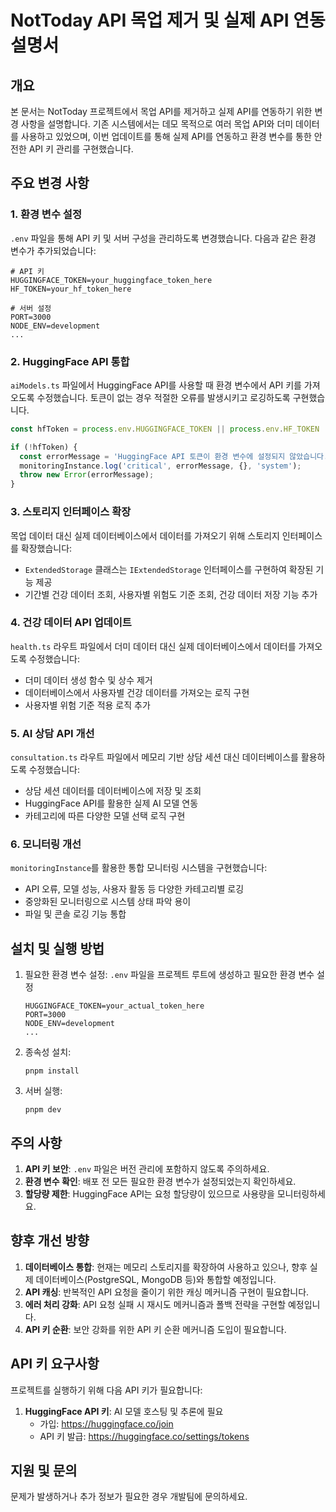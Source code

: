 # NotToday API 목업 제거 및 실제 API 연동 설명서

## 개요

본 문서는 NotToday 프로젝트에서 목업 API를 제거하고 실제 API를 연동하기 위한 변경 사항을 설명합니다. 기존 시스템에서는 데모 목적으로 여러 목업 API와 더미 데이터를 사용하고 있었으며, 이번 업데이트를 통해 실제 API를 연동하고 환경 변수를 통한 안전한 API 키 관리를 구현했습니다.

## 주요 변경 사항

### 1. 환경 변수 설정

`.env` 파일을 통해 API 키 및 서버 구성을 관리하도록 변경했습니다. 다음과 같은 환경 변수가 추가되었습니다:

```
# API 키
HUGGINGFACE_TOKEN=your_huggingface_token_here
HF_TOKEN=your_hf_token_here

# 서버 설정
PORT=3000
NODE_ENV=development
...
```

### 2. HuggingFace API 통합

`aiModels.ts` 파일에서 HuggingFace API를 사용할 때 환경 변수에서 API 키를 가져오도록 수정했습니다. 토큰이 없는 경우 적절한 오류를 발생시키고 로깅하도록 구현했습니다.

```typescript
const hfToken = process.env.HUGGINGFACE_TOKEN || process.env.HF_TOKEN || process.env.HUGGINGFACE_API_KEY || process.env.HF_API_KEY;

if (!hfToken) {
  const errorMessage = 'HuggingFace API 토큰이 환경 변수에 설정되지 않았습니다. (HUGGINGFACE_TOKEN 또는 HF_TOKEN 필요)';
  monitoringInstance.log('critical', errorMessage, {}, 'system');
  throw new Error(errorMessage);
}
```

### 3. 스토리지 인터페이스 확장

목업 데이터 대신 실제 데이터베이스에서 데이터를 가져오기 위해 스토리지 인터페이스를 확장했습니다:

- `ExtendedStorage` 클래스는 `IExtendedStorage` 인터페이스를 구현하여 확장된 기능 제공
- 기간별 건강 데이터 조회, 사용자별 위험도 기준 조회, 건강 데이터 저장 기능 추가

### 4. 건강 데이터 API 업데이트

`health.ts` 라우트 파일에서 더미 데이터 대신 실제 데이터베이스에서 데이터를 가져오도록 수정했습니다:

- 더미 데이터 생성 함수 및 상수 제거
- 데이터베이스에서 사용자별 건강 데이터를 가져오는 로직 구현
- 사용자별 위험 기준 적용 로직 추가

### 5. AI 상담 API 개선

`consultation.ts` 라우트 파일에서 메모리 기반 상담 세션 대신 데이터베이스를 활용하도록 수정했습니다:

- 상담 세션 데이터를 데이터베이스에 저장 및 조회
- HuggingFace API를 활용한 실제 AI 모델 연동
- 카테고리에 따른 다양한 모델 선택 로직 구현

### 6. 모니터링 개선

`monitoringInstance`를 활용한 통합 모니터링 시스템을 구현했습니다:

- API 오류, 모델 성능, 사용자 활동 등 다양한 카테고리별 로깅
- 중앙화된 모니터링으로 시스템 상태 파악 용이
- 파일 및 콘솔 로깅 기능 통합

## 설치 및 실행 방법

1. 필요한 환경 변수 설정:
   `.env` 파일을 프로젝트 루트에 생성하고 필요한 환경 변수 설정

   ```
   HUGGINGFACE_TOKEN=your_actual_token_here
   PORT=3000
   NODE_ENV=development
   ...
   ```

2. 종속성 설치:
   ```
   pnpm install
   ```

3. 서버 실행:
   ```
   pnpm dev
   ```

## 주의 사항

1. **API 키 보안**: `.env` 파일은 버전 관리에 포함하지 않도록 주의하세요.
2. **환경 변수 확인**: 배포 전 모든 필요한 환경 변수가 설정되었는지 확인하세요.
3. **할당량 제한**: HuggingFace API는 요청 할당량이 있으므로 사용량을 모니터링하세요.

## 향후 개선 방향

1. **데이터베이스 통합**: 현재는 메모리 스토리지를 확장하여 사용하고 있으나, 향후 실제 데이터베이스(PostgreSQL, MongoDB 등)와 통합할 예정입니다.
2. **API 캐싱**: 반복적인 API 요청을 줄이기 위한 캐싱 메커니즘 구현이 필요합니다.
3. **에러 처리 강화**: API 요청 실패 시 재시도 메커니즘과 폴백 전략을 구현할 예정입니다.
4. **API 키 순환**: 보안 강화를 위한 API 키 순환 메커니즘 도입이 필요합니다.

## API 키 요구사항

프로젝트를 실행하기 위해 다음 API 키가 필요합니다:

1. **HuggingFace API 키**: AI 모델 호스팅 및 추론에 필요
   - 가입: https://huggingface.co/join
   - API 키 발급: https://huggingface.co/settings/tokens

## 지원 및 문의

문제가 발생하거나 추가 정보가 필요한 경우 개발팀에 문의하세요. 